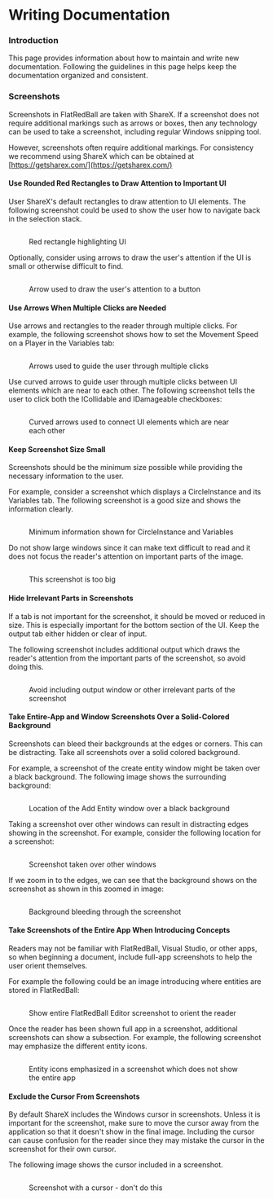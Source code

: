 # Writing Documentation

### Introduction

This page provides information about how to maintain and write new documentation. Following the guidelines in this page helps keep the documentation organized and consistent.

### Screenshots

Screenshots in FlatRedBall are taken with ShareX. If a screenshot does not require additional markings such as arrows or boxes, then any technology can be used to take a screenshot, including regular Windows snipping tool.

However, screenshots often require additional markings. For consistency we recommend using ShareX which can be obtained at [https://getsharex.com/](https://getsharex.com/)

#### Use Rounded Red Rectangles to Draw Attention to Important UI

User ShareX's default rectangles to draw attention to UI elements. The following screenshot could be used to show the user how to navigate back in the selection stack.

<figure><img src="../.gitbook/assets/image (3) (1) (1) (1).png" alt=""><figcaption><p>Red rectangle highlighting UI</p></figcaption></figure>

Optionally, consider using arrows to draw the user's attention if the UI is small or otherwise difficult to find.

<figure><img src="../.gitbook/assets/image (4) (1).png" alt=""><figcaption><p>Arrow used to draw the user's attention to a button</p></figcaption></figure>

#### Use Arrows When Multiple Clicks are Needed

Use arrows and rectangles to the reader through multiple clicks. For example, the following screenshot shows how to set the Movement Speed on a Player in the Variables tab:

<figure><img src="../.gitbook/assets/image (5) (1).png" alt=""><figcaption><p>Arrows used to guide the user through multiple clicks</p></figcaption></figure>

Use curved arrows to guide user through multiple clicks between UI elements which are near to each other. The following screenshot tells the user to click both the ICollidable and IDamageable checkboxes:

<figure><img src="../.gitbook/assets/image (6) (1).png" alt=""><figcaption><p>Curved arrows used to connect UI elements which are near each other</p></figcaption></figure>

#### Keep Screenshot Size Small

Screenshots should be the minimum size possible while providing the necessary information to the user.&#x20;

For example, consider a screenshot which displays a CircleInstance and its Variables tab. The following screenshot is a good size and shows the information clearly.

<figure><img src="../.gitbook/assets/image (3) (1) (1).png" alt=""><figcaption><p>Minimum information shown for CircleInstance and Variables</p></figcaption></figure>

Do not show large windows since it can make text difficult to read and it does not focus the reader's attention on important parts of the image.

<figure><img src="../.gitbook/assets/image (1) (1) (1) (1) (1) (1) (1) (1) (1) (1) (1) (1) (1).png" alt=""><figcaption><p>This screenshot is too big</p></figcaption></figure>

#### Hide Irrelevant Parts in Screenshots

If a tab is not important for the screenshot, it should be moved or reduced in size. This is especially important for the bottom section of the UI. Keep the output tab either hidden or clear of input.

The following screenshot includes additional output which draws the reader's attention from the important parts of the screenshot, so avoid doing this.

<figure><img src="../.gitbook/assets/image (2) (1) (1) (1) (1) (1) (1) (1) (1).png" alt=""><figcaption><p>Avoid including output window or other irrelevant parts of the screenshot</p></figcaption></figure>

#### Take Entire-App and Window Screenshots Over a Solid-Colored Background

Screenshots can bleed their backgrounds at the edges or corners. This can be distracting. Take all screenshots over a solid colored background.

For example, a screenshot of the create entity window might be taken over a black background. The following image shows the surrounding background:

<figure><img src="../.gitbook/assets/image (7) (1).png" alt=""><figcaption><p>Location of the Add Entity window over a black background</p></figcaption></figure>

Taking a screenshot over other windows can result in distracting edges showing in the screenshot. For example, consider the following location for a screenshot:

<figure><img src="../.gitbook/assets/image (8) (1).png" alt=""><figcaption><p>Screenshot taken over other windows</p></figcaption></figure>

If we zoom in to the edges, we can see that the background shows on the screenshot as shown in this zoomed in image:

<figure><img src="../.gitbook/assets/image (9) (1).png" alt=""><figcaption><p>Background bleeding through the screenshot</p></figcaption></figure>

#### Take Screenshots of the Entire App When Introducing Concepts

Readers may not be familiar with FlatRedBall, Visual Studio, or other apps, so when beginning a document, include full-app screenshots to help the user orient themselves.

For example the following could be an image introducing where entities are stored in FlatRedBall:

<figure><img src="../.gitbook/assets/image (2) (1) (1) (1) (1) (1) (1).png" alt=""><figcaption><p>Show entire FlatRedBall Editor screenshot to orient the reader</p></figcaption></figure>

Once the reader has been shown full app in a screenshot, additional screenshots can show a subsection. For example, the following screenshot may emphasize the different entity icons.

<figure><img src="../.gitbook/assets/image (1) (1) (1) (1) (1) (1) (1) (1) (1) (1) (1) (1).png" alt=""><figcaption><p>Entity icons emphasized in a screenshot which does not show the entire app</p></figcaption></figure>

#### Exclude the Cursor From Screenshots

By default ShareX includes the Windows cursor in screenshots. Unless it is important for the screenshot, make sure to move the cursor away from the application so that it doesn't show in the final image. Including the cursor can cause confusion for the reader since they may mistake the cursor in the screenshot for their own cursor.

The following image shows the cursor included in a screenshot.

<figure><img src="../.gitbook/assets/image (2) (1) (1) (1) (1) (1) (1) (1).png" alt=""><figcaption><p>Screenshot with a cursor - don't do this</p></figcaption></figure>


